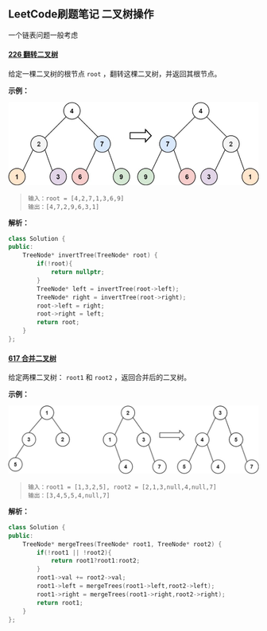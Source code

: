 ## LeetCode刷题笔记 二叉树操作

一个链表问题一般考虑 

#### [226 翻转二叉树](https://leetcode-cn.com/problems/invert-binary-tree/)

给定一棵二叉树的根节点 `root` ，翻转这棵二叉树，并返回其根节点。

**示例：**

<img src="img\226.jpg" alt="226" style="zoom:80%;" />

> ```
> 输入：root = [4,2,7,1,3,6,9]
> 输出：[4,7,2,9,6,3,1]
> ```

**解析：**

```cpp
class Solution {
public:
    TreeNode* invertTree(TreeNode* root) {
        if(!root){
            return nullptr;
        }
        TreeNode* left = invertTree(root->left);
        TreeNode* right = invertTree(root->right);
        root->left = right;
        root->right = left;
        return root;
    }
};
```

#### [617 合并二叉树](https://leetcode-cn.com/problems/merge-two-binary-trees/)

给定两棵二叉树： `root1` 和 `root2` ，返回合并后的二叉树。

**示例：**

<img src="img\617.jpg" alt="617" style="zoom:80%;" />

> ```
> 输入：root1 = [1,3,2,5], root2 = [2,1,3,null,4,null,7]
> 输出：[3,4,5,5,4,null,7]
> ```

**解析：**

```cpp
class Solution {
public:
    TreeNode* mergeTrees(TreeNode* root1, TreeNode* root2) {
        if(!root1 || !root2){
            return root1?root1:root2;
        }
        root1->val += root2->val;
        root1->left = mergeTrees(root1->left,root2->left);
        root1->right = mergeTrees(root1->right,root2->right);
        return root1;
    }
};
```

